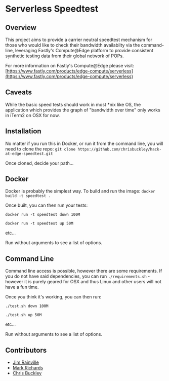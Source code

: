 # Serverless Speedtest 
## Overview
This project aims to provide a carrier neutral speedtest mechanism for those who would like to check their bandwidth availabilty via the command-line, leveraging Fastly's Compute@Edge platform to provide consistent synthetic testing data from their global network of POPs.

For more information on Fastly's Compute@Edge please visit: [https://www.fastly.com/products/edge-compute/serverless](https://www.fastly.com/products/edge-compute/serverless) 

## Caveats
While the basic speed tests should work in most *nix like OS, the application which provides the graph of "bandwidth over time" only works in iTerm2 on OSX for now. 

## Installation


No matter if you run this in Docker, or run it from the command line, you will need to clone the repo: `git clone https://github.com/chrisbuckley/hack-at-edge-speedtest.git`

Once cloned, decide your path...

## Docker
Docker is probably the simplest way. To build and run the image:
`docker build -t speedtest .`

Once built, you can then run your tests:

```docker run -t speedtest down 100M```

```docker run -t speedtest up 50M```

etc...

Run without arguments to see a list of options.

## Command Line
Command line access is possible, however there are some requirements. If you do not have said dependencies, you can run ```./requirements.sh``` - however it is purely geared for OSX and thus Linux and other users will not have a fun time.

Once you think it's working, you can then run:

```./test.sh down 100M```

```./test.sh up 50M```

etc...

Run without arguments to see a list of options.

## Contributors
* [Jim Rainville](https://github.com/jimrain) 
* [Mark Richards](https://github.com/markrichards)
* [Chris Buckley](https://github.com/chrisbuckley)

